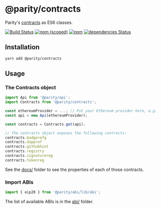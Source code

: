 # @parity/contracts

Parity's [contracts](https://github.com/parity-contracts) as ES6 classes.

[![Build Status](https://travis-ci.org/paritytech/js-libs.svg?branch=master)](https://travis-ci.org/paritytech/js-libs)
[![npm (scoped)](https://img.shields.io/npm/v/@parity/contracts.svg)](https://www.npmjs.com/package/@parity/contracts)
[![npm](https://img.shields.io/npm/dw/@parity/contracts.svg)](https://www.npmjs.com/package/@parity/contracts)
[![dependencies Status](https://david-dm.org/paritytech/js-libs/status.svg?path=packages/contracts)](https://david-dm.org/paritytech/js-libs?path=packages/contracts)

## Installation

```bash
yarn add @parity/contracts
```

## Usage

### The Contracts object

```javascript
import Api from '@parity/api';
import Contracts from '@parity/contracts';

const ethereumProvider = ...; // Put your Ethereum provider here, e.g. from MetaMask
const api = new Api(ethereumProvider);

const contracts = Contracts.get(api);

// The contracts object exposes the following contracts:
contracts.badgerefg
contracts.dappref
contracts.githubhint
contracts.registry
contracts.signaturereg
contracts.tokenreg
```

See the [docs/](docs) folder to see the properties of each of those contracts.

### Import ABIs

```javascript
import { eip20 } from '@parity/abi/lib/abi';
```

The list of available ABIs is in the [abi/](abi) folder.
